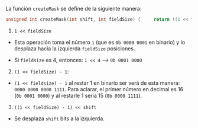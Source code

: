 La función `createMask` se define de la siguiente manera:

```cpp
unsigned int createMask(int shift, int fieldSize) {     return ((1 << fieldSize) - 1) << shift; }
```


1.  `1 << fieldSize`
- Esta operación toma el número `1` (que es `0b 0000 0001` en binario) y lo desplaza hacia la izquierda `fieldSize` posiciones.
*  Si `fieldsize` es 4, entonces: `1 << 4` --> `0b 0001 0000`

2.  `(1 << fieldSize) - 1`:
* `(1 << fieldsize) - 1` al restar 1 en binario ser verá de esta manera: `0000 0000 0000 1111`. Para aclarar, el primer número en decimal es 16 (`0b 0001 0000`) y al restarle 1 seria 15 (`0b 0000 1111`).

3. `((1 << fieldSize) - 1) << shift`
* Se desplaza `shift` bits a la izquierda.